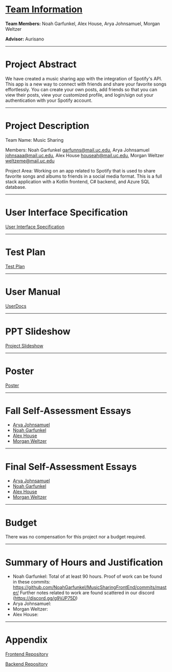 # [Team Information](https://github.com/NoahGarfunkel/MusicSharing/blob/main/Essays/GroupAssignment3.md)

**Team Members:** Noah Garfunkel, Alex House, Arya Johnsamuel, Morgan Weltzer

**Advisor:** Aurisano

---

# Project Abstract

We have created a music sharing app with the integration of Spotify's API. This app is a new way to connect with friends and share your favorite songs effortlessly. You can create your own posts, add friends so that you can view their posts, view your customized profile, and login/sign out your authentication with your Spotify account.

---

# Project Description

Team Name: Music Sharing

Members: Noah Garfunkel garfunns@mail.uc.edu, Arya Johnsamuel johnsaaa@mail.uc.edu,  Alex House houseah@mail.uc.edu, Morgan Weltzer weltzeme@mail.uc.edu

Project Area: Working on an app related to Spotify that is used to share favorite songs and albums to friends in a social media format. This is a full stack application with a Kotlin frontend, C# backend, and Azure SQL database.

---

# User Interface Specification
[User Interface Specification](https://mailuc-my.sharepoint.com/:p:/g/personal/garfunns_mail_uc_edu/EQU-mS-XhS9JhP-AyPAkCAsB6QqWLBfOAhHO0InHGa9AAw?e=aAdXXE)

---

# Test Plan
[Test Plan](https://github.com/NoahGarfunkel/MusicSharing/blob/main/TestPlan.md)

---

# User Manual
[UserDocs](https://github.com/NoahGarfunkel/MusicSharing/blob/main/UserDocs.md)

---

# PPT Slideshow

[Project Slideshow](https://mailuc-my.sharepoint.com/:p:/g/personal/houseah_mail_uc_edu/ESPNPLF4Ea1KvG7FPkcR530B2wj7vszJoAHGX-xzwzMK2A?e=U4PAsN)

---

# Poster

[Poster](https://mailuc-my.sharepoint.com/:p:/r/personal/houseah_mail_uc_edu/_layouts/15/Doc.aspx?sourcedoc=%7B028E0B6B-CD50-46B5-9175-786755C6CD04%7D&file=MusicSharing%20Board.pptx&action=edit&mobileredirect=true)

---

# Fall Self-Assessment Essays

- [Arya Johnsamuel](https://github.com/NoahGarfunkel/MusicSharing/blob/main/Essays/AryaJohnsamuel/johnsaaa_IndividualCapstoneAssessment.md)
- [Noah Garfunkel](https://github.com/NoahGarfunkel/MusicSharing/blob/main/Essays/NoahGarfunkel/Assignment3Individual.md)
- [Alex House](https://github.com/NoahGarfunkel/MusicSharing/blob/main/Essays/AlexHouse/Assignment3-Individual.md)
- [Morgan Weltzer](https://github.com/NoahGarfunkel/MusicSharing/blob/main/Essays/MorganWeltzer/Assignment3Individual.md)

---

# Final Self-Assessment Essays

- [Arya Johnsamuel]()
- [Noah Garfunkel](https://github.com/NoahGarfunkel/MusicSharing/blob/main/Essays/NoahGarfunkel/FinalSelfAssessment.md)
- [Alex House]()
- [Morgan Weltzer](https://github.com/NoahGarfunkel/MusicSharing/blob/main/Essays/MorganWeltzer/FinalSelfAssessment.pdf)

---

# Budget

There was no compensation for this project nor a budget required.

---

# Summary of Hours and Justification
- Noah Garfunkel: Total of at least 90 hours. Proof of work can be found in these commits: https://github.com/NoahGarfunkel/MusicSharingFrontEnd/commits/master/ Further notes related to work are found scattered in our discord (https://discord.gg/g9VJP75D)
- Arya Johnsamuel:
- Morgan Weltzer:
- Alex House:

---
# Appendix
[Frontend Repository](https://github.com/NoahGarfunkel/MusicSharingFrontEnd)

[Backend Repository](https://github.com/HouseAlex/MusicSharing-EF)
